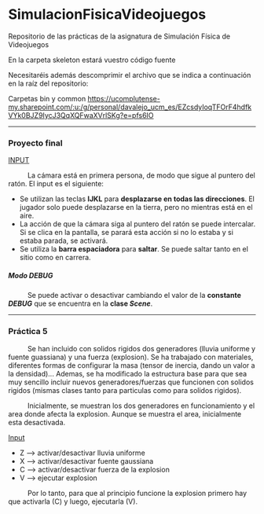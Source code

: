 # SimulacionFisicaVideojuegos
Repositorio de las prácticas de la asignatura de Simulación Física de Videojuegos

En la carpeta skeleton estará vuestro código fuente

Necesitaréis además descomprimir el archivo que se indica a continuación en la raíz del repositorio:

Carpetas bin y common https://ucomplutense-my.sharepoint.com/:u:/g/personal/davalejo_ucm_es/EZcsdyIoqTFOrF4hdfkVYk0BJZ9IycJ3QqXQFwaXVrlSKg?e=pfs6IO

---

### Proyecto final
<ins>INPUT</ins>

&nbsp;&nbsp;&nbsp;&nbsp;&nbsp;&nbsp;&nbsp;&nbsp;&nbsp;&nbsp;La cámara está en primera persona, de modo que sigue al puntero del ratón. El input es el siguiente:
- Se utilizan las teclas **IJKL** para **desplazarse en todas las direcciones**. El jugador solo puede desplazarse en la tierra, pero no mientras está en el aire.
- La acción de que la cámara siga al puntero del ratón se puede intercalar. Si se clica en la pantalla, se parará esta acción si no lo estaba y si estaba parada, se activará.
- Se utiliza la **barra espaciadora** para **saltar**. Se puede saltar tanto en el sitio como en carrera.

##### Modo DEBUG
&nbsp;&nbsp;&nbsp;&nbsp;&nbsp;&nbsp;&nbsp;&nbsp;&nbsp;&nbsp;Se puede activar o desactivar cambiando el valor de la **constante *DEBUG*** que se encuentra en la **clase *Scene***.

---

### Práctica 5
&nbsp;&nbsp;&nbsp;&nbsp;&nbsp;&nbsp;&nbsp;&nbsp;&nbsp;&nbsp;Se han incluido con solidos rigidos dos generadores (lluvia uniforme y fuente guassiana) y una fuerza (explosion). Se ha trabajado con materiales, diferentes formas de configurar la masa (tensor de inercia, dando un valor a la densidad)... Ademas, se ha modificado la estructura base para que sea muy sencillo incluir nuevos generadores/fuerzas que funcionen con solidos rigidos (mismas clases tanto para particulas como para solidos rigidos).

&nbsp;&nbsp;&nbsp;&nbsp;&nbsp;&nbsp;&nbsp;&nbsp;&nbsp;&nbsp;Inicialmente, se muestran los dos generadores en funcionamiento y el area donde afecta la explosion. Aunque se muestra el area, inicialmente esta desactivada.

<ins>Input</ins>
- Z --> activar/desactivar lluvia uniforme
- X --> activar/desactivar fuente gaussiana
- C --> activar/desactivar fuerza de la explosion
- V --> ejecutar explosion

&nbsp;&nbsp;&nbsp;&nbsp;&nbsp;&nbsp;&nbsp;&nbsp;&nbsp;&nbsp;Por lo tanto, para que al principio funcione la explosion primero hay que activarla (C) y luego, ejecutarla (V).
